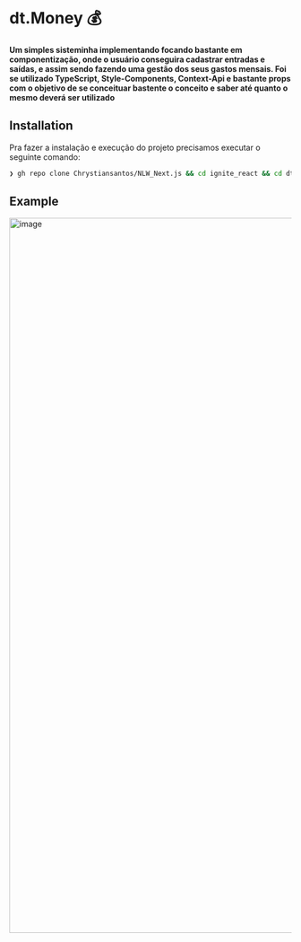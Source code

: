 # dt.Money 💰

#### Um simples sisteminha implementando focando bastante em **componentização**, onde o usuário conseguira cadastrar entradas e saídas, e assim sendo fazendo uma gestão dos seus gastos mensais. Foi se utilizado **TypeScript, Style-Components, Context-Api** e bastante **props** com o objetivo de se conceituar bastente o conceito e saber até quanto o mesmo deverá ser utilizado

## Installation

Pra fazer a instalação e execução do projeto precisamos executar o seguinte comando:

```bash
❯ gh repo clone Chrystiansantos/NLW_Next.js && cd ignite_react && cd dtmoney && yarn && yarn start
```

## Example

<img width="1274" alt="image" src="https://user-images.githubusercontent.com/33062949/168658593-04cb7c88-0dcc-4325-ab3a-be6bbaa96c12.png">
